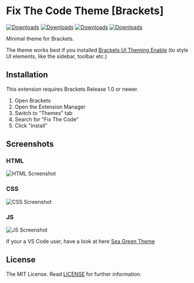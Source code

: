 
# Fix The Code Theme [Brackets]
[![Downloads](https://badges.ml/fixthecode/total.svg)](https://brackets-extension-badges.github.io#fixthecode)
[![Downloads](https://badges.ml/fixthecode/last-version.svg)](https://brackets-extension-badges.github.io#fixthecode)
[![Downloads](https://badges.ml/fixthecode/week.svg)](https://brackets-extension-badges.github.io#fixthecode)
[![Downloads](https://badges.ml/fixthecode/day.svg)](https://brackets-extension-badges.github.io#fixthecode)

Minimal theme for Brackets.

The theme works best if you installed
<a href="https://github.com/notasz/brackets-uitheming">Brackets UI Theming Enable</a> (to style UI elements, like the sidebar, toolbar etc.)

Installation
---

This extension requires Brackets Release 1.0 or newer.

1. Open Brackets
2. Open the Extension Manager
3. Switch to "Themes" tab
4. Search for "Fix The Code"
5. Click "Install"

Screenshots
---

### HTML
![HTML Screenshot](https://github.com/raashidA/FixTheCode/blob/master/screenshots/html.jpg)

### CSS
![CSS Screenshot](https://github.com/raashidA/FixTheCode/blob/master/screenshots/css.jpg)

### JS
![JS Screenshot](https://github.com/raashidA/FixTheCode/blob/master/screenshots/js.jpg)

If your a VS Code user, have a look at here <a href="https://github.com/99xt/Sea-green-theme">Sea Green Theme</a>

License
---

The MIT License. Read [LICENSE](LICENSE) for further information.
